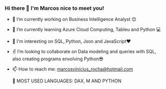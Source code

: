### Hi there 👋 I'm Marcos nice to meet you!


- 🔭 I’m currently working on Business Intelligence Analyst :blush:
- 🌱 I’m currently learning Azure Cloud Computing, Tableu and Python :computer:
- 👀 I'm interesting on SQL, Python, Json and JavaScript:heart:
- :v: I’m looking to collaborate on Data modeling and queries with SQL, also creating programs envolving Python😎
- 📫 How to reach me: marcosvinicius_rocha@hotmail.com


  🎯 MOST USED LANGUAGES: DAX, M AND PYTHON
